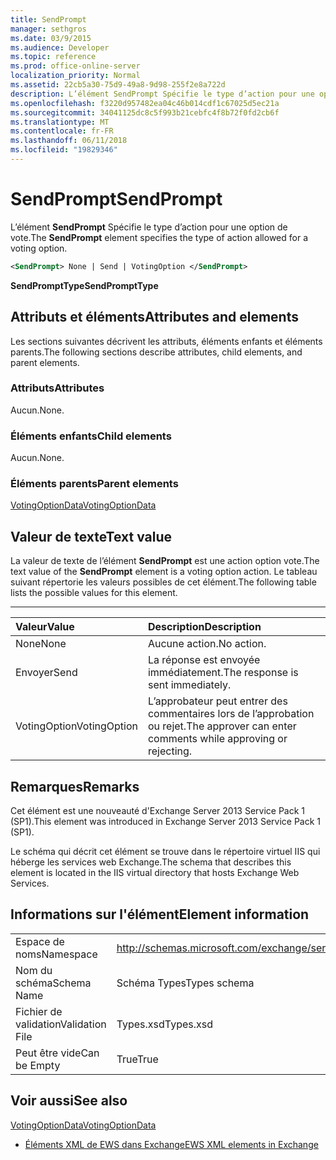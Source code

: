 ```yaml
---
title: SendPrompt
manager: sethgros
ms.date: 03/9/2015
ms.audience: Developer
ms.topic: reference
ms.prod: office-online-server
localization_priority: Normal
ms.assetid: 22cb5a30-75d9-49a8-9d98-255f2e8a722d
description: L’élément SendPrompt Spécifie le type d’action pour une option de vote.
ms.openlocfilehash: f3220d957482ea04c46b014cdf1c67025d5ec21a
ms.sourcegitcommit: 34041125dc8c5f993b21cebfc4f8b72f0fd2cb6f
ms.translationtype: MT
ms.contentlocale: fr-FR
ms.lasthandoff: 06/11/2018
ms.locfileid: "19829346"
---
```

# <a name="sendprompt"></a><span data-ttu-id="41ed5-103">SendPrompt</span><span class="sxs-lookup"><span data-stu-id="41ed5-103">SendPrompt</span></span>

<span data-ttu-id="41ed5-104">L’élément **SendPrompt** Spécifie le type d’action pour une option de vote.</span><span class="sxs-lookup"><span data-stu-id="41ed5-104">The **SendPrompt** element specifies the type of action allowed for a voting option.</span></span> 
  
```XML
<SendPrompt> None | Send | VotingOption </SendPrompt>
```

 <span data-ttu-id="41ed5-105">**SendPromptType**</span><span class="sxs-lookup"><span data-stu-id="41ed5-105">**SendPromptType**</span></span>
## <a name="attributes-and-elements"></a><span data-ttu-id="41ed5-106">Attributs et éléments</span><span class="sxs-lookup"><span data-stu-id="41ed5-106">Attributes and elements</span></span>

<span data-ttu-id="41ed5-107">Les sections suivantes décrivent les attributs, éléments enfants et éléments parents.</span><span class="sxs-lookup"><span data-stu-id="41ed5-107">The following sections describe attributes, child elements, and parent elements.</span></span>
  
### <a name="attributes"></a><span data-ttu-id="41ed5-108">Attributs</span><span class="sxs-lookup"><span data-stu-id="41ed5-108">Attributes</span></span>

<span data-ttu-id="41ed5-109">Aucun.</span><span class="sxs-lookup"><span data-stu-id="41ed5-109">None.</span></span>
  
### <a name="child-elements"></a><span data-ttu-id="41ed5-110">Éléments enfants</span><span class="sxs-lookup"><span data-stu-id="41ed5-110">Child elements</span></span>

<span data-ttu-id="41ed5-111">Aucun.</span><span class="sxs-lookup"><span data-stu-id="41ed5-111">None.</span></span>
  
### <a name="parent-elements"></a><span data-ttu-id="41ed5-112">Éléments parents</span><span class="sxs-lookup"><span data-stu-id="41ed5-112">Parent elements</span></span>

[<span data-ttu-id="41ed5-113">VotingOptionData</span><span class="sxs-lookup"><span data-stu-id="41ed5-113">VotingOptionData</span></span>](votingoptiondata.md)
  
## <a name="text-value"></a><span data-ttu-id="41ed5-114">Valeur de texte</span><span class="sxs-lookup"><span data-stu-id="41ed5-114">Text value</span></span>

<span data-ttu-id="41ed5-115">La valeur de texte de l’élément **SendPrompt** est une action option vote.</span><span class="sxs-lookup"><span data-stu-id="41ed5-115">The text value of the **SendPrompt** element is a voting option action.</span></span> <span data-ttu-id="41ed5-116">Le tableau suivant répertorie les valeurs possibles de cet élément.</span><span class="sxs-lookup"><span data-stu-id="41ed5-116">The following table lists the possible values for this element.</span></span> 
  
****

|<span data-ttu-id="41ed5-117">**Valeur**</span><span class="sxs-lookup"><span data-stu-id="41ed5-117">**Value**</span></span>|<span data-ttu-id="41ed5-118">**Description**</span><span class="sxs-lookup"><span data-stu-id="41ed5-118">**Description**</span></span>|
|:-----|:-----|
|<span data-ttu-id="41ed5-119">None</span><span class="sxs-lookup"><span data-stu-id="41ed5-119">None</span></span>  <br/> |<span data-ttu-id="41ed5-120">Aucune action.</span><span class="sxs-lookup"><span data-stu-id="41ed5-120">No action.</span></span>  <br/> |
|<span data-ttu-id="41ed5-121">Envoyer</span><span class="sxs-lookup"><span data-stu-id="41ed5-121">Send</span></span>  <br/> |<span data-ttu-id="41ed5-122">La réponse est envoyée immédiatement.</span><span class="sxs-lookup"><span data-stu-id="41ed5-122">The response is sent immediately.</span></span>  <br/> |
|<span data-ttu-id="41ed5-123">VotingOption</span><span class="sxs-lookup"><span data-stu-id="41ed5-123">VotingOption</span></span>  <br/> |<span data-ttu-id="41ed5-124">L’approbateur peut entrer des commentaires lors de l’approbation ou rejet.</span><span class="sxs-lookup"><span data-stu-id="41ed5-124">The approver can enter comments while approving or rejecting.</span></span>  <br/> |
   
## <a name="remarks"></a><span data-ttu-id="41ed5-125">Remarques</span><span class="sxs-lookup"><span data-stu-id="41ed5-125">Remarks</span></span>

<span data-ttu-id="41ed5-126">Cet élément est une nouveauté d'Exchange Server 2013 Service Pack 1 (SP1).</span><span class="sxs-lookup"><span data-stu-id="41ed5-126">This element was introduced in Exchange Server 2013 Service Pack 1 (SP1).</span></span>
  
<span data-ttu-id="41ed5-127">Le schéma qui décrit cet élément se trouve dans le répertoire virtuel IIS qui héberge les services web Exchange.</span><span class="sxs-lookup"><span data-stu-id="41ed5-127">The schema that describes this element is located in the IIS virtual directory that hosts Exchange Web Services.</span></span>
  
## <a name="element-information"></a><span data-ttu-id="41ed5-128">Informations sur l'élément</span><span class="sxs-lookup"><span data-stu-id="41ed5-128">Element information</span></span>

|||
|:-----|:-----|
|<span data-ttu-id="41ed5-129">Espace de noms</span><span class="sxs-lookup"><span data-stu-id="41ed5-129">Namespace</span></span>  <br/> |http://schemas.microsoft.com/exchange/services/2006/types  <br/> |
|<span data-ttu-id="41ed5-130">Nom du schéma</span><span class="sxs-lookup"><span data-stu-id="41ed5-130">Schema Name</span></span>  <br/> |<span data-ttu-id="41ed5-131">Schéma Types</span><span class="sxs-lookup"><span data-stu-id="41ed5-131">Types schema</span></span>  <br/> |
|<span data-ttu-id="41ed5-132">Fichier de validation</span><span class="sxs-lookup"><span data-stu-id="41ed5-132">Validation File</span></span>  <br/> |<span data-ttu-id="41ed5-133">Types.xsd</span><span class="sxs-lookup"><span data-stu-id="41ed5-133">Types.xsd</span></span>  <br/> |
|<span data-ttu-id="41ed5-134">Peut être vide</span><span class="sxs-lookup"><span data-stu-id="41ed5-134">Can be Empty</span></span>  <br/> |<span data-ttu-id="41ed5-135">True</span><span class="sxs-lookup"><span data-stu-id="41ed5-135">True</span></span>  <br/> |
   
## <a name="see-also"></a><span data-ttu-id="41ed5-136">Voir aussi</span><span class="sxs-lookup"><span data-stu-id="41ed5-136">See also</span></span>



[<span data-ttu-id="41ed5-137">VotingOptionData</span><span class="sxs-lookup"><span data-stu-id="41ed5-137">VotingOptionData</span></span>](votingoptiondata.md)


- [<span data-ttu-id="41ed5-138">Éléments XML de EWS dans Exchange</span><span class="sxs-lookup"><span data-stu-id="41ed5-138">EWS XML elements in Exchange</span></span>](ews-xml-elements-in-exchange.md)


